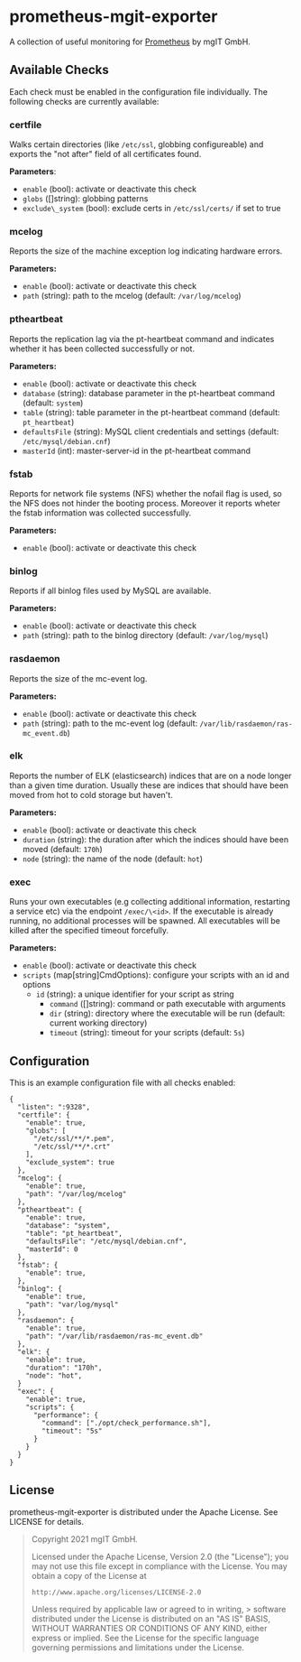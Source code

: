 prometheus-mgit-exporter
========================

A collection of useful monitoring for [Prometheus][1] by mgIT GmbH.

[1]: https://prometheus.io/

Available Checks
----------------

Each check must be enabled in the configuration file individually. The following
checks are currently available:

### **certfile** ###

Walks certain directories (like ``/etc/ssl``, globbing configureable) and exports the "not after" field of all certificates found.

**Parameters**:

- ``enable`` (bool): activate or deactivate this check
- ``globs`` ([]string): globbing patterns
- ``exclude\_system`` (bool): exclude certs in ``/etc/ssl/certs/`` if set to true

### **mcelog** ###

Reports the size of the machine exception log indicating hardware errors.

**Parameters:**

- ``enable`` (bool): activate or deactivate this check
- ``path`` (string): path to the mcelog (default: ``/var/log/mcelog``)

### **ptheartbeat** ###

Reports the replication lag via the pt-heartbeat command and indicates whether it has been collected successfully or not.

**Parameters:**
  - ``enable`` (bool): activate or deactivate this check
  - ``database`` (string): database parameter in the pt-heartbeat command (default: ``system``)
  - ``table`` (string): table parameter in the pt-heartbeat command (default: ``pt_heartbeat``)
  - ``defaultsFile`` (string): MySQL client credentials and settings (default: ``/etc/mysql/debian.cnf``)
  - ``masterId`` (int): master-server-id in the pt-heartbeat command

### **fstab** ###

Reports for network file systems (NFS) whether the nofail flag is used, so the NFS does not hinder the booting process. Moreover it reports wheter the fstab information was collected successfully.

**Parameters:**
  - ``enable`` (bool): activate or deactivate this check

### **binlog** ###

Reports if all binlog files used by MySQL are available.

**Parameters:**
  - ``enable`` (bool): activate or deactivate this check
  - ``path`` (string): path to the binlog directory (default: ``/var/log/mysql``)

### **rasdaemon** ###

Reports the size of the mc-event log. 

**Parameters:**
  - ``enable`` (bool): activate or deactivate this check
  - ``path`` (string): path to the mc-event log (default: ``/var/lib/rasdaemon/ras-mc_event.db``)

### **elk** ###

Reports the number of ELK (elasticsearch) indices that are on a node longer than a given time duration. Usually these are indices that should have been moved from hot to cold storage but haven't.

**Parameters:**
  - ``enable`` (bool): activate or deactivate this check
  - ``duration`` (string): the duration after which the indices should have been moved (default: ``170h``)
  - ``node`` (string): the name of the node (default: ``hot``)

### **exec** ###

Runs your own executables (e.g collecting additional information, restarting a service etc) via the endpoint ``/exec/\<id>``. If the executable is already running, no additional processes will be spawned. All executables will be killed after the specified timeout forcefully.

**Parameters:**

  - ``enable`` (bool): activate or deactivate this check
  - ``scripts`` (map[string]CmdOptions): configure your scripts with an id and options
    - ``id`` (string): a unique identifier for your script as string
      - ``command`` ([]string): command or path executable with arguments
      - ``dir`` (string): directory where the executable will be run (default: current working directory)
      - ``timeout`` (string): timeout for your scripts (default: ``5s``)

Configuration
-------------

This is an example configuration file with all checks enabled:

    {
      "listen": ":9328",
      "certfile": {
        "enable": true,
        "globs": [
          "/etc/ssl/**/*.pem",
          "/etc/ssl/**/*.crt"
        ],
        "exclude_system": true
      },
      "mcelog": {
        "enable": true,
        "path": "/var/log/mcelog"
      },
      "ptheartbeat": {
        "enable": true,
        "database": "system",
        "table": "pt_heartbeat",
        "defaultsFile": "/etc/mysql/debian.cnf",
        "masterId": 0
      },
      "fstab": {
        "enable": true,
      },
      "binlog": {
        "enable": true,
        "path": "var/log/mysql"
      },
      "rasdaemon": {
        "enable": true,
        "path": "/var/lib/rasdaemon/ras-mc_event.db"
      },
      "elk": {
        "enable": true,
        "duration": "170h",
        "node": "hot",
      }
      "exec": {
        "enable": true,
        "scripts": {
          "performance": {
            "command": ["./opt/check_performance.sh"],
            "timeout": "5s"
          }
        }
      }
    }

License
-------

prometheus-mgit-exporter is distributed under the Apache License.
See LICENSE for details.

> Copyright 2021 mgIT GmbH.
>
> Licensed under the Apache License, Version 2.0 (the "License");
> you may not use this file except in compliance with the License.
> You may obtain a copy of the License at
>
>     http://www.apache.org/licenses/LICENSE-2.0
>
> Unless required by applicable law or agreed to in writing, > software
> distributed under the License is distributed on an "AS IS" BASIS,
> WITHOUT WARRANTIES OR CONDITIONS OF ANY KIND, either express or implied.
> See the License for the specific language governing permissions and
> limitations under the License.

